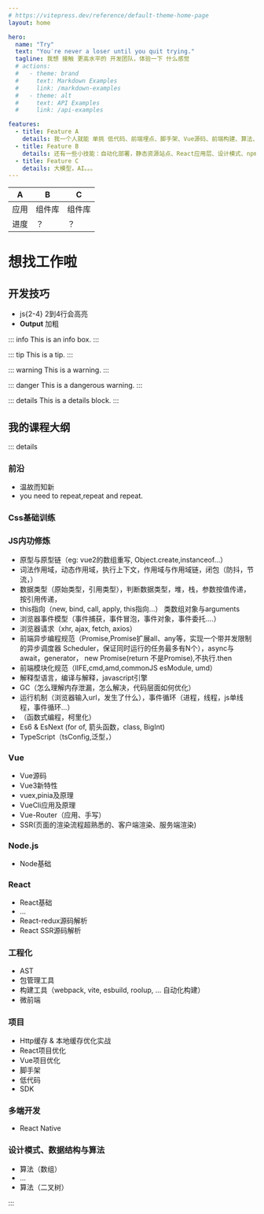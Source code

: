 ```yaml
---
# https://vitepress.dev/reference/default-theme-home-page
layout: home

hero:
  name: "Try"
  text: "You′re never a loser until you quit trying."
  tagline: 我想 接触 更高水平的 开发团队，体验一下 什么感觉
  # actions:
  #   - theme: brand
  #     text: Markdown Examples
  #     link: /markdown-examples
  #   - theme: alt
  #     text: API Examples
  #     link: /api-examples

features:
  - title: Feature A
    details: 我一个人就能 单挑 低代码、前端埋点、脚手架、Vue源码、前端构建、算法、可视化大屏
  - title: Feature B
    details: 还有一些小技能：自动化部署，静态资源站点、React应用层、设计模式、npm包、英文文章
  - title: Feature C
    details: 大模型，AI。。。
---
```


| A | B | C |
| --- | --- | --- |
| 应用 | 组件库 | 组件库 |
| 进度 | ？ | ？ |

# 想找工作啦

## 开发技巧

* js{2-4} 2到4行会高亮
* **Output** 加粗

::: info
This is an info box.
:::

::: tip
This is a tip.
:::

::: warning
This is a warning.
:::

::: danger
This is a dangerous warning.
:::

::: details
This is a details block.
:::

## 我的课程大纲

::: details

### 前沿

* 温故而知新
* you need to repeat,repeat and repeat.

### Css基础训练

### JS内功修炼

* 原型与原型链（eg: vue2的数组重写, Object.create,instanceof...）
* 词法作用域，动态作用域，执行上下文，作用域与作用域链，闭包（防抖，节流，）
* 数据类型（原始类型，引用类型），判断数据类型，堆，栈，参数按值传递，按引用传递，
* this指向（new, bind, call, apply, this指向...） 类数组对象与arguments
* 浏览器事件模型（事件捕获，事件冒泡，事件对象，事件委托....）
* 浏览器请求（xhr, ajax, fetch, axios）
* 前端异步编程规范（Promise,Promise扩展all、any等，实现一个带并发限制的异步调度器 Scheduler，保证同时运行的任务最多有N个），async与await，generator， new Promise(return 不是Promise),不执行.then
* 前端模块化规范（IIFE,cmd,amd,commonJS esModule, umd）
* 解释型语言，编译与解释，javascript引擎
* GC（怎么理解内存泄漏，怎么解决，代码层面如何优化）
* 运行机制（浏览器输入url，发生了什么），事件循环（进程，线程，js单线程，事件循环...）
* （函数式编程，柯里化）
* Es6 & EsNext (for of, 箭头函数，class, BigInt)
* TypeScript（tsConfig,泛型，）

### Vue

* Vue源码
* Vue3新特性
* vuex,pinia及原理
* VueCli应用及原理
* Vue-Router（应用、手写）
* SSR(页面的渲染流程超熟悉的、客户端渲染、服务端渲染)

### Node.js

* Node基础

### React

* React基础
* ...
* React-redux源码解析
* React SSR源码解析

### 工程化

* AST
* 包管理工具
* 构建工具（webpack, vite, esbuild, roolup, ... 自动化构建）
* 微前端

### 项目
* Http缓存 & 本地缓存优化实战
* React项目优化
* Vue项目优化
* 脚手架
* 低代码
* SDK

### 多端开发

* React Native

### 设计模式、数据结构与算法

* 算法（数组）
* ...
* 算法（二叉树）

:::